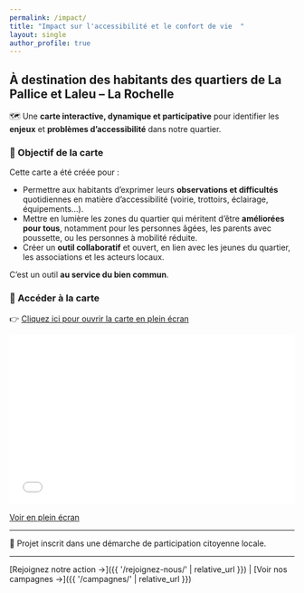```yaml
---
permalink: /impact/
title: "Impact sur l'accessibilité et le confort de vie  "
layout: single
author_profile: true
---
```


## À destination des habitants des quartiers de La Pallice et Laleu – La Rochelle  

🗺️ Une **carte interactive, dynamique et participative** pour identifier les **enjeux** et **problèmes d’accessibilité** dans notre quartier.

### 🎯 Objectif de la carte

Cette carte a été créée pour :

- Permettre aux habitants d’exprimer leurs **observations et difficultés** quotidiennes en matière d’accessibilité (voirie, trottoirs, éclairage, équipements…).
- Mettre en lumière les zones du quartier qui méritent d’être **améliorées pour tous**, notamment pour les personnes âgées, les parents avec poussette, ou les personnes à mobilité réduite.
- Créer un **outil collaboratif** et ouvert, en lien avec les jeunes du quartier, les associations et les acteurs locaux.

C’est un outil **au service du bien commun**.

### 🧭 Accéder à la carte

👉 [Cliquez ici pour ouvrir la carte en plein écran](https://umap.openstreetmap.fr/fr/map/accessibilite-et-confort-de-vie-habitants-des-quar_1218866)

<iframe width="100%" height="300px" frameborder="0" allowfullscreen allow="geolocation" src="//umap.openstreetmap.fr/fr/map/accessibilite-et-confort-de-vie-habitants-des-quar_1218866?scaleControl=false&miniMap=false&scrollWheelZoom=false&zoomControl=true&editMode=disabled&moreControl=true&searchControl=null&tilelayersControl=null&embedControl=null&datalayersControl=true&onLoadPanel=none&captionBar=false&captionMenus=true"></iframe><p><a href="//umap.openstreetmap.fr/fr/map/accessibilite-et-confort-de-vie-habitants-des-quar_1218866?scaleControl=false&miniMap=false&scrollWheelZoom=true&zoomControl=true&editMode=disabled&moreControl=true&searchControl=null&tilelayersControl=null&embedControl=null&datalayersControl=true&onLoadPanel=none&captionBar=false&captionMenus=true">Voir en plein écran</a></p>

---

🧩 Projet inscrit dans une démarche de participation citoyenne locale.

---

[Rejoignez notre action →]({{ '/rejoignez-nous/' | relative_url }}) | [Voir nos campagnes →]({{ '/campagnes/' | relative_url }})